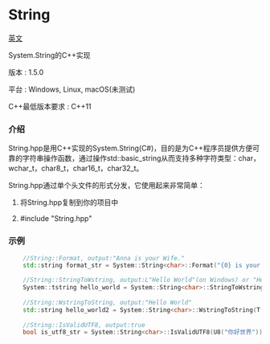 # String

[英文](https://github.com/CodeMouse179/String/blob/main/README.md)

System.String的C++实现

版本 : 1.5.0

平台 : Windows, Linux, macOS(未测试)

C++最低版本要求 : C++11

### 介绍

String.hpp是用C++实现的System.String(C#)，目的是为C++程序员提供方便可靠的字符串操作函数，通过操作std::basic_string从而支持多种字符类型：char，wchar_t，char8_t，char16_t，char32_t。

String.hpp通过单个头文件的形式分发，它使用起来非常简单：

1. 将String.hpp复制到你的项目中

2. #include "String.hpp"

### 示例

``` cpp
    //String::Format, output:"Anna is your Wife."
    std::string format_str = System::String<char>::Format("{0} is your {1}.", "Anna", "Wife");

    //String::StringToWstring, output:L"Hello World"(on Windows) or "Hello World"(on Linux)
    System::tstring hello_world = System::String<char>::StringToWstring(U8("Hello World"), System::StringEncoding::UTF8);
    
    //String::WstringToString, output:"Hello World"
    std::string hello_world2 = System::String<char>::WstringToString(T("Hello World"), System::StringEncoding::UTF8);
    
    //String::IsValidUTF8, output:true
    bool is_utf8_str = System::String<char>::IsValidUTF8(U8("你好世界"));

```
